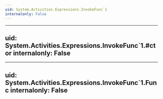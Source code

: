 ```yaml
---
uid: System.Activities.Expressions.InvokeFunc`1
internalonly: False
---
```


---
uid: System.Activities.Expressions.InvokeFunc`1.#ctor
internalonly: False
---

---
uid: System.Activities.Expressions.InvokeFunc`1.Func
internalonly: False
---
